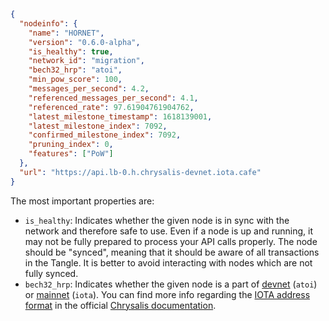 ```json
{
  "nodeinfo": {
    "name": "HORNET",
    "version": "0.6.0-alpha",
    "is_healthy": true,
    "network_id": "migration",
    "bech32_hrp": "atoi",
    "min_pow_score": 100,
    "messages_per_second": 4.2,
    "referenced_messages_per_second": 4.1,
    "referenced_rate": 97.61904761904762,
    "latest_milestone_timestamp": 1618139001,
    "latest_milestone_index": 7092,
    "confirmed_milestone_index": 7092,
    "pruning_index": 0,
    "features": ["PoW"]
  },
  "url": "https://api.lb-0.h.chrysalis-devnet.iota.cafe"
}
```

The most important properties are:

- `is_healthy`: Indicates whether the given node is in sync with the network and therefore safe to use. Even if a node is
  up and running, it may not be fully prepared to process your API calls properly. The node should be "synced", meaning
  that it should be aware of all transactions in the Tangle. It is better to avoid interacting with nodes which are not
  fully synced.
- `bech32_hrp`: Indicates whether the given node is a part of [devnet](https://wiki.iota.org/introduction/reference/networks/devnet)
  (`atoi`) or [mainnet](https://wiki.iota.org/introduction/reference/networks/mainnet) (`iota`). You can find more info regarding the
  [IOTA address format](https://wiki.iota.org/chrysalis-docs/guides/developer/#iota-15-address-anatom) in the official
  [Chrysalis documentation](https://wiki.iota.org/chrysalis-docs/welcome).
